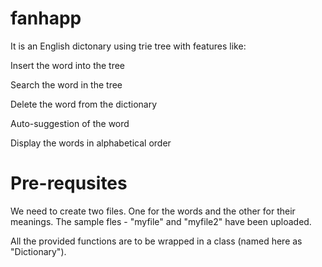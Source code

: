 # fanhapp
It is an English dictonary using trie tree with features like:

Insert the word into the tree
  
Search the word in the tree

Delete the word from the dictionary

Auto-suggestion of the word 

Display the words in alphabetical order

# Pre-requsites
We need to create two files. One for the words and the other for their meanings.
The sample fles - "myfile" and "myfile2" have been uploaded.

All the provided functions are to be wrapped in a class (named here as "Dictionary").

